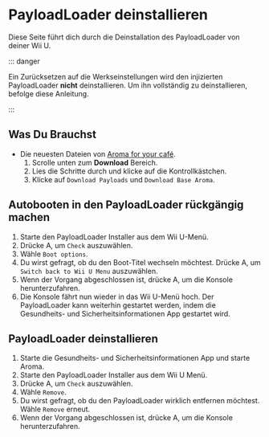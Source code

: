 # PayloadLoader deinstallieren

Diese Seite führt dich durch die Deinstallation des PayloadLoader von deiner Wii U.

::: danger

Ein Zurücksetzen auf die Werkseinstellungen wird den injizierten PayloadLoader **nicht** deinstallieren. Um ihn vollständig zu deinstallieren, befolge diese Anleitung.

:::

## Was Du Brauchst

- Die neuesten Dateien von [Aroma for your café](https://aroma.foryour.cafe).
    1. Scrolle unten zum **Download** Bereich.
    2. Lies die Schritte durch und klicke auf die Kontrollkästchen.
    3. Klicke auf `Download Payloads` und `Download Base Aroma`.

## Autobooten in den PayloadLoader rückgängig machen

1. Starte den PayloadLoader Installer aus dem Wii U-Menü.
2. Drücke A, um `Check` auszuwählen.
3. Wähle `Boot options`.
4. Du wirst gefragt, ob du den Boot-Titel wechseln möchtest. Drücke A, um `Switch back to Wii U Menu` auszuwählen.
5. Wenn der Vorgang abgeschlossen ist, drücke A, um die Konsole herunterzufahren.
6. Die Konsole fährt nun wieder in das Wii U-Menü hoch. Der PayloadLoader kann weiterhin gestartet werden, indem die Gesundheits- und Sicherheitsinformationen App gestartet wird.

## PayloadLoader deinstallieren

1. Starte die Gesundheits- und Sicherheitsinformationen App und starte Aroma.
2. Starte den PayloadLoader Installer aus dem Wii U Menü.
3. Drücke A, um `Check` auszuwählen.
4. Wähle `Remove`.
5. Du wirst gefragt, ob du den PayloadLoader wirklich entfernen möchtest. Wähle `Remove` erneut.
6. Wenn der Vorgang abgeschlossen ist, drücke A, um die Konsole herunterzufahren.
